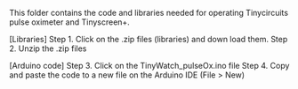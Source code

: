 This folder contains the code and libraries needed for operating Tinycircuits pulse oximeter and Tinyscreen+. 

[Libraries]
Step 1. Click on the .zip files (libraries) and down load them. 
Step 2. Unzip the .zip files

[Arduino code]
Step 3. Click on the TinyWatch_pulseOx.ino file
Step 4. Copy and paste the code to a new file on the Arduino IDE (File > New)
